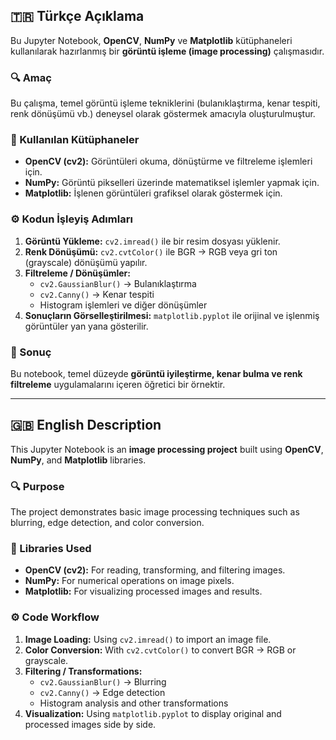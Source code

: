## 🇹🇷 Türkçe Açıklama

Bu Jupyter Notebook, **OpenCV**, **NumPy** ve **Matplotlib** kütüphaneleri kullanılarak hazırlanmış bir **görüntü işleme (image processing)** çalışmasıdır.

### 🔍 Amaç
Bu çalışma, temel görüntü işleme tekniklerini (bulanıklaştırma, kenar tespiti, renk dönüşümü vb.) deneysel olarak göstermek amacıyla oluşturulmuştur.

### 🧩 Kullanılan Kütüphaneler
- **OpenCV (cv2):** Görüntüleri okuma, dönüştürme ve filtreleme işlemleri için.
- **NumPy:** Görüntü pikselleri üzerinde matematiksel işlemler yapmak için.
- **Matplotlib:** İşlenen görüntüleri grafiksel olarak göstermek için.

### ⚙️ Kodun İşleyiş Adımları
1. **Görüntü Yükleme:** `cv2.imread()` ile bir resim dosyası yüklenir.  
2. **Renk Dönüşümü:** `cv2.cvtColor()` ile BGR → RGB veya gri ton (grayscale) dönüşümü yapılır.  
3. **Filtreleme / Dönüşümler:**  
   - `cv2.GaussianBlur()` → Bulanıklaştırma  
   - `cv2.Canny()` → Kenar tespiti  
   - Histogram işlemleri ve diğer dönüşümler  
4. **Sonuçların Görselleştirilmesi:** `matplotlib.pyplot` ile orijinal ve işlenmiş görüntüler yan yana gösterilir.

### 📸 Sonuç
Bu notebook, temel düzeyde **görüntü iyileştirme, kenar bulma ve renk filtreleme** uygulamalarını içeren öğretici bir örnektir.


---

## 🇬🇧 English Description

This Jupyter Notebook is an **image processing project** built using **OpenCV**, **NumPy**, and **Matplotlib** libraries.

### 🔍 Purpose
The project demonstrates basic image processing techniques such as blurring, edge detection, and color conversion.

### 🧩 Libraries Used
- **OpenCV (cv2):** For reading, transforming, and filtering images.  
- **NumPy:** For numerical operations on image pixels.  
- **Matplotlib:** For visualizing processed images and results.

### ⚙️ Code Workflow
1. **Image Loading:** Using `cv2.imread()` to import an image file.  
2. **Color Conversion:** With `cv2.cvtColor()` to convert BGR → RGB or grayscale.  
3. **Filtering / Transformations:**  
   - `cv2.GaussianBlur()` → Blurring  
   - `cv2.Canny()` → Edge detection  
   - Histogram analysis and other transformations  
4. **Visualization:** Using `matplotlib.pyplot` to display original and processed images side by side.
